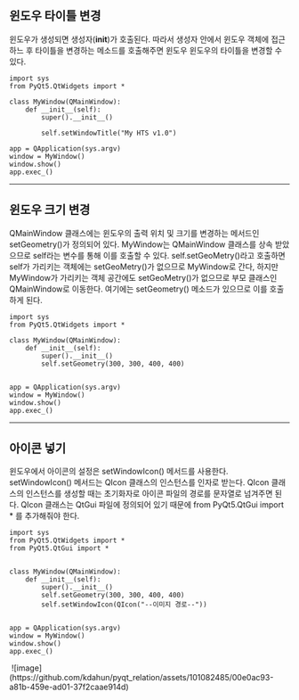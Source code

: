 ## 윈도우 타이틀 변경
윈도우가 생성되면 생성자(__init__)가 호출된다. 따라서 생성자 안에서 윈도우 객체에 접근하느 후 타이틀을 변경하는 메소드를 호출해주면 윈도우 윈도우의 타이틀을 변경할 수 있다.
```
import sys
from PyQt5.QtWidgets import *

class MyWindow(QMainWindow):
    def __init__(self):
        super().__init__()

        self.setWindowTitle("My HTS v1.0")

app = QApplication(sys.argv)
window = MyWindow()
window.show()
app.exec_()
```

---
## 윈도우 크기 변경
QMainWindow 클래스에는 윈도우의 출력 위치 및 크기를 변경하는 메서드인 setGeometry()가 정의되어 있다.
MyWindow는 QMainWindow 클래스를 상속 받았으므로 self라는 변수를 통해 이를 호출할 수 있다.
self.setGeoMetry()라고 호출하면 self가 가리키는 객체에는  setGeoMetry()가 없으므로 MyWindow로 간다, 하지만 MyWindow가 가리키는 객체 공간에도 setGeoMetry()가 없으므로 부모 클래스인 QMainWindow로 이동한다.
여기에는 setGeometry() 메소드가 있으므로 이를 호출하게 된다.
```
import sys
from PyQt5.QtWidgets import *

class MyWindow(QMainWindow):
    def __init__(self):
        super().__init__()
        self.setGeometry(300, 300, 400, 400)


app = QApplication(sys.argv)
window = MyWindow()
window.show()
app.exec_()
```

---
## 아이콘 넣기
윈도우에서 아이콘의 설정은 setWindowIcon() 메서드를 사용한다.
setWindowIcon() 메서드는 QIcon 클래스의 인스턴스를 인자로 받는다. QIcon 클래스의 인스턴스를 생성할 때는 초기화자로 아이콘 파일의 경로를 문자열로 넘겨주면 된다.
QIcon 클래스는 QtGui 파일에 정의되어 있기 때문에 from PyQt5.QtGui import * 를 추가해줘야 한다.
```
import sys
from PyQt5.QtWidgets import *
from PyQt5.QtGui import *


class MyWindow(QMainWindow):
    def __init__(self):
        super().__init__()
        self.setGeometry(300, 300, 400, 400)
        self.setWindowIcon(QIcon("--이미지 경로--")) 


app = QApplication(sys.argv)
window = MyWindow()
window.show()
app.exec_()
```
<image >
![image](https://github.com/kdahun/pyqt_relation/assets/101082485/00e0ac93-a81b-459e-ad01-37f2caae914d)
